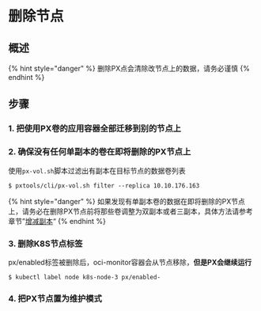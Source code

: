 # 删除节点

## 概述

{% hint style="danger" %}
删除PX点会清除改节点上的数据，请务必谨慎
{% endhint %}

## 步骤

### 1. 把使用PX卷的应用容器全部迁移到别的节点上

### 2. 确保没有任何单副本的卷在即将删除的PX节点上

使用`px-vol.sh`脚本过滤出有副本在目标节点的数据卷列表

```text
$ pxtools/cli/px-vol.sh filter --replica 10.10.176.163
```

{% hint style="danger" %}
如果发现有单副本卷的数据在即将删除的PX节点上，请务必在删除PX节点前将那些卷调整为双副本或者三副本，具体方法请参考章节”[增减副本](../operations/change-replica-number.md)“
{% endhint %}

### 3. 删除K8S节点标签

px/enabled标签被删除后，oci-monitor容器会从节点移除，**但是PX会继续运行**

```text
$ kubectl label node k8s-node-3 px/enabled-
```

### 4. 把PX节点置为维护模式



